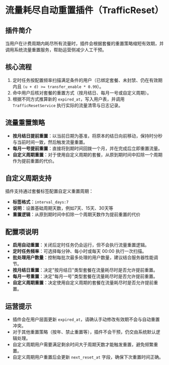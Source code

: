 # 流量耗尽自动重置插件（TrafficReset）

## 插件简介

当用户在计费周期内耗尽所有流量时，插件会根据套餐的重置策略缩短有效期，并调用系统流量重置服务，帮助运营侧减少人工干预。

## 核心流程

1. 定时任务按配置频率扫描满足条件的用户（已绑定套餐、未封禁、仍在有效期内且 `(u + d) >= transfer_enable * 0.99`）。
2. 命中用户后核对套餐的重置方式（按月结日、每月一号或自定义周期）。
3. 根据不同方式推算新的 `expired_at`，写入用户表，并调用 `TrafficResetService` 执行实际的流量清零与日志记录。

## 流量重置策略

- **按月结日提前重置**：以当前日期为基准，将原本的结日向前移动，保持时分秒与当前时间一致，然后触发流量重置。
- **每月一号提前重置**：直接将到期时间回拨一个月，并在完成后立即重置流量。
- **自定义周期重置**：对于使用自定义周期的套餐，从原到期时间中扣除一个周期作为提前重置的代价。

## 自定义周期支持

插件支持通过套餐标签配置自定义重置周期：

- **标签格式**：`interval_days:7`
- **说明**：设置基础周期天数，例如7天、15天、30天等
- **重置逻辑**：从原到期时间中扣除一个周期天数作为提前重置的代价

## 配置项说明

- **启用自动重置**：关闭后定时任务仍会运行，但不会执行流量重置逻辑。
- **定时任务频率**：可选择每分钟、每小时或每天 00:00 执行一次扫描。
- **批处理用户数量**：控制每批次最多处理的用户数量，建议结合服务器性能调节。
- **按月结日重置**：决定"按月结日"类型套餐在流量耗尽时是否允许提前重置。
- **每月一号重置**：决定"每月一号"类型套餐在流量耗尽时是否允许提前重置。
- **自定义周期重置**：决定使用自定义周期的套餐在流量耗尽时是否允许提前重置。

## 运营提示

- 插件会在用户层面更新 `expired_at`，请确认手动修改有效期不会与自动重置冲突。
- 对于其他重置策略（按年、禁止重置等），插件不会干预，仍交由系统默认逻辑处理。
- 自定义周期用户需要满足剩余时间大于周期天数才能触发重置，避免频繁重置。
- 自定义周期用户重置后会更新 `next_reset_at` 字段，确保下次重置时间正确。
